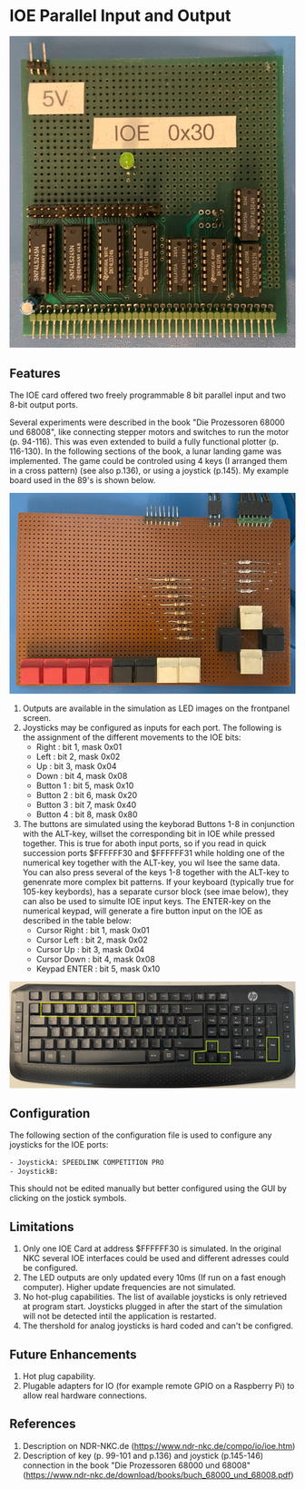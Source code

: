 # IOE Parallel Input and Output

![IOE-Interface](./IOE.png)

## Features

The IOE card offered two freely programmable 8 bit parallel input and two 8-bit output ports.  

Several experiments were described in the book "Die Prozessoren 68000 und 68008", like connecting stepper motors and switches to run the motor (p. 94-116). This was even extended to build a fully functional plotter (p. 116-130). 
In the following sections of the book, a lunar landing game was implemented. The game could be controled using 4 keys (I arranged them in a cross pattern) (see also p.136), or using a joystick (p.145). My example board used in the 89's is shown below.

![External keys for IOE-Interface](./IOE-TAST.png)

1. Outputs are available in the simulation as LED images on the frontpanel screen.
2. Joysticks may be configured as inputs for each port. The following is the assignment of the different movements to the IOE bits:
    - Right    : bit 1, mask 0x01
    - Left     : bit 2, mask 0x02
    - Up       : bit 3, mask 0x04
    - Down     : bit 4, mask 0x08
    - Button 1 : bit 5, mask 0x10
    - Button 2 : bit 6, mask 0x20
    - Button 3 : bit 7, mask 0x40
    - Button 4 : bit 8, mask 0x80
3. The buttons are simulated using the keyborad Buttons 1-8 in conjunction with the ALT-key, willset the corresponding bit in IOE while pressed together. This is true for aboth input ports, so if you read in quick succession ports $FFFFFF30 and $FFFFFF31 while holding one of the numerical key together with the ALT-key, you wil lsee the same data. You can also press several of the keys 1-8 together with the ALT-key to genenrate more complex bit patterns. If your keyboard (typically true for 105-key keybords), has a separate cursor block (see imae below), they can also be used to simulte IOE input keys. The ENTER-key on the numerical keypad, will generate a fire button input on the IOE as described in the table below:
    - Cursor Right    : bit 1, mask 0x01
    - Cursor Left     : bit 2, mask 0x02
    - Cursor Up       : bit 3, mask 0x04
    - Cursor Down     : bit 4, mask 0x08
    - Keypad ENTER    : bit 5, mask 0x10

![IOE-Interface](./Tast-IOE.png)

## Configuration

The following section of the configuration file is used to configure any joysticks for the IOE ports:

    - JoystickA: SPEEDLINK COMPETITION PRO
    - JoystickB:

This should not be edited manually but better configured using the GUI by clicking on the jostick symbols.

## Limitations

1. Only one IOE Card at address $FFFFFF30 is simulated. In the original NKC several IOE interfaces could be used and different adresses could be configured.
2. The LED outputs are only updated every 10ms (If run on a fast enough computer). Higher update frequencies are not simulated.
3. No hot-plug capabilities. The list of available joysticks is only retrieved at program start. Joysticks plugged in after the start of the simulation will not be detected intil the application is restarted.
4. The thershold for analog joysticks is hard coded and can't be configred.

## Future Enhancements

1. Hot plug capability.
2. Plugable adapters for IO (for example remote GPIO on a Raspberry Pi) to allow real hardware connections.

## References

1. Description on NDR-NKC.de (https://www.ndr-nkc.de/compo/io/ioe.htm)
2. Description of key (p. 99-101 and p.136) and joystick (p.145-146) connection in the book "Die Prozessoren 68000 und 68008" (https://www.ndr-nkc.de/download/books/buch_68000_und_68008.pdf)